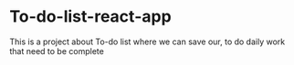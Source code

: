 # To-do-list-react-app
This is a project about To-do list where we can save our, to do daily work that need to be complete 
